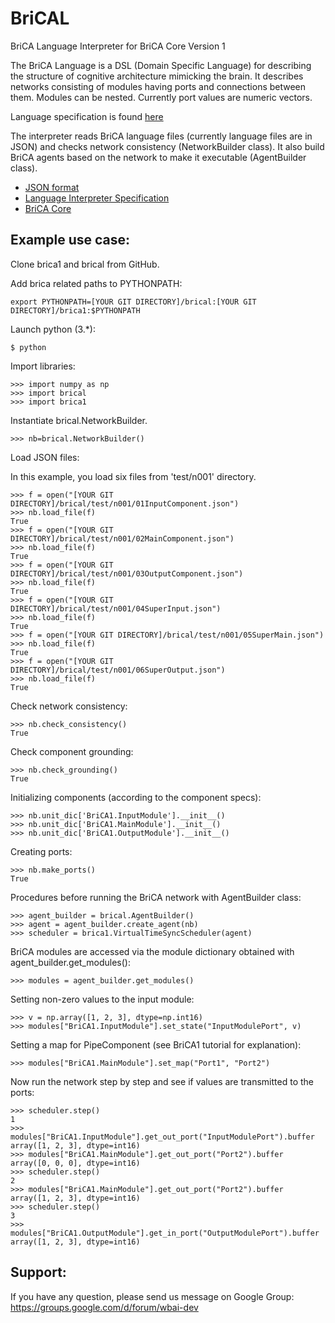 # BriCAL
BriCA Language Interpreter for BriCA Core Version 1

The BriCA Language is a DSL (Domain Specific Language) for describing the structure of cognitive architecture mimicking the brain.  It describes networks consisting of modules having ports and connections between them.  Modules can be nested.  Currently port values are numeric vectors.

Language specification is found [here](https://docs.google.com/document/d/1A8WCKFynadMEyRpl5c5o0Pdh2hoY9WHOM0jdSA-yiIE/edit)

The interpreter reads BriCA language files (currently language files are in JSON) and checks network consistency (NetworkBuilder class).  It also build BriCA agents based on the network to make it executable (AgentBuilder class).

* [JSON format](https://drive.google.com/open?id=1J2aZBhpqTZ2z1BbqObvsh2YeMihFKn1TUW5pTjDBjfQ)
* [Language Interpreter Specification](https://drive.google.com/open?id=1D5lO1mC0B1BBAGiCUug6LtG8M8IFvYKZRopBUBj2zpA)
* [BriCA Core](http://wbap.github.io/BriCA1/)

## Example use case:
Clone brica1 and brical from GitHub.

Add brica related paths to PYTHONPATH:

	export PYTHONPATH=[YOUR GIT DIRECTORY]/brical:[YOUR GIT DIRECTORY]/brica1:$PYTHONPATH

Launch python (3.*):


	$ python


Import libraries:

	>>> import numpy as np
	>>> import brical
	>>> import brica1    

Instantiate brical.NetworkBuilder.

	>>> nb=brical.NetworkBuilder()

Load JSON files:

In this example, you load six files from 'test/n001' directory.

	>>> f = open("[YOUR GIT DIRECTORY]/brical/test/n001/01InputComponent.json")
	>>> nb.load_file(f)
	True
	>>> f = open("[YOUR GIT DIRECTORY]/brical/test/n001/02MainComponent.json")
	>>> nb.load_file(f)
	True
	>>> f = open("[YOUR GIT DIRECTORY]/brical/test/n001/03OutputComponent.json")
	>>> nb.load_file(f)
	True
	>>> f = open("[YOUR GIT DIRECTORY]/brical/test/n001/04SuperInput.json")
	>>> nb.load_file(f)
	True
	>>> f = open("[YOUR GIT DIRECTORY]/brical/test/n001/05SuperMain.json")
	>>> nb.load_file(f)
	True
	>>> f = open("[YOUR GIT DIRECTORY]/brical/test/n001/06SuperOutput.json")
	>>> nb.load_file(f)
	True

Check network consistency:

	>>> nb.check_consistency()
	True

Check component grounding:

    >>> nb.check_grounding()
    True

Initializing components (according to the component specs):

    >>> nb.unit_dic['BriCA1.InputModule'].__init__()
    >>> nb.unit_dic['BriCA1.MainModule'].__init__()
    >>> nb.unit_dic['BriCA1.OutputModule'].__init__()

Creating ports:

    >>> nb.make_ports()
    True

Procedures before running the BriCA network with AgentBuilder class:

	>>> agent_builder = brical.AgentBuilder()
	>>> agent = agent_builder.create_agent(nb)
	>>> scheduler = brica1.VirtualTimeSyncScheduler(agent)

BriCA modules are accessed via the module dictionary obtained with agent_builder.get_modules():

	>>> modules = agent_builder.get_modules()

Setting non-zero values to the input module:

	>>> v = np.array([1, 2, 3], dtype=np.int16)
	>>> modules["BriCA1.InputModule"].set_state("InputModulePort", v)

Setting a map for PipeComponent (see BriCA1 tutorial for explanation):

	>>> modules["BriCA1.MainModule"].set_map("Port1", "Port2")

Now run the network step by step and see if values are transmitted to the ports:

	>>> scheduler.step()
	1
	>>> modules["BriCA1.InputModule"].get_out_port("InputModulePort").buffer
	array([1, 2, 3], dtype=int16)
	>>> modules["BriCA1.MainModule"].get_out_port("Port2").buffer
	array([0, 0, 0], dtype=int16)
	>>> scheduler.step()
	2
	>>> modules["BriCA1.MainModule"].get_out_port("Port2").buffer
	array([1, 2, 3], dtype=int16)
	>>> scheduler.step()
	3
	>>> modules["BriCA1.OutputModule"].get_in_port("OutputModulePort").buffer
	array([1, 2, 3], dtype=int16)

## Support:
If you have any question, please send us message on Google Group:  
https://groups.google.com/d/forum/wbai-dev
